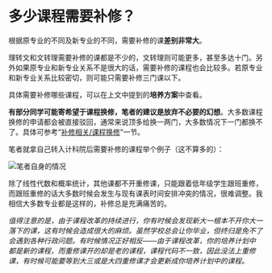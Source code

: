 # 多少课程需要补修？

根据原专业的不同及新专业的不同，需要补修的课**差别非常大**。

理转文和文转理需要补修的课都是不少的，文转理则可能更多，甚至多达十门。另外如果原专业和新专业关系不是很大的话，需要补修的课程也会比较多。若原专业和新专业关系比较密切，则可能只需要补修三门课以下。

具体需要补修哪些课程，可以在上文中提到的**培养方案**中查看。

**有部分同学可能寄希望于课程换修，笔者的建议是放弃不必要的幻想**。大多数课程换修的申请都会被直接驳回，通常来说顶多给换一两门，大多数情况下一门都换不了。具体可参考“[补修相关/课程换修](../补修相关/课程换修.md)”一节。

笔者就拿自己转入计科院后需要补修的课程举个例子（这不算多的）：

![笔者自身的情况](https://pic4.zhimg.com/80/v2-7ee87a33b29376f5c1ba28303cd9498b_720w.jpg)

除了线性代数和概率统计，其他课都不开重修课，只能跟着低年级学生跟班重修，而跟班重修的话大多数时候会发生与现有课表时间安排冲突的情况，很难调整。我相信大多数专业都是这样的，补修总是充满痛苦的。

*值得注意的是，由于课程改革的持续进行，你有时候会发现新大一根本不开你大一落下的课，这有时候会造成很大的麻烦。虽然学校总会让你毕业，但终归是免不了会遇到各种行政问题。有时候情况正好相反——由于课程改革，你的培养计划中都是新的课程，而重修课开的却是老的课程，课程代码不一致，因此没法上重修课，有时候可能要等到大三或是大四重修课才会更新成你培养计划中的课程。*